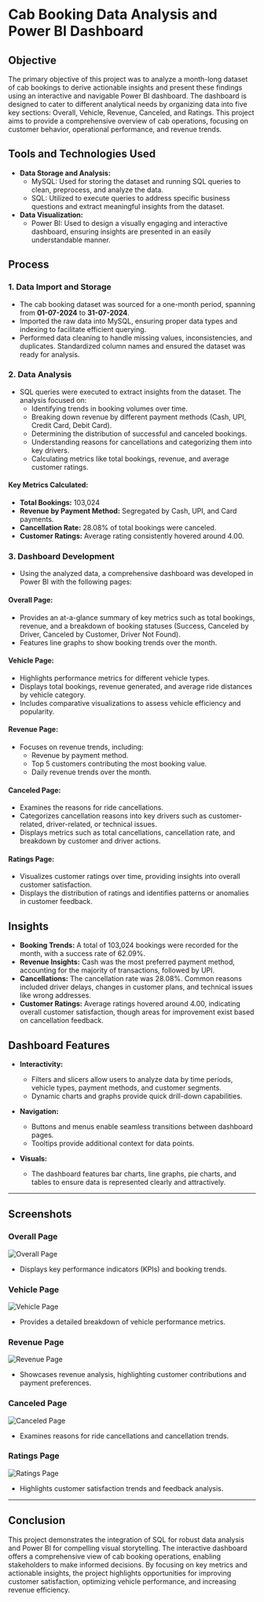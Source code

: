 # Cab Booking Data Analysis and Power BI Dashboard

## Objective
The primary objective of this project was to analyze a month-long dataset of cab bookings to derive actionable insights and present these findings using an interactive and navigable Power BI dashboard. The dashboard is designed to cater to different analytical needs by organizing data into five key sections: Overall, Vehicle, Revenue, Canceled, and Ratings. This project aims to provide a comprehensive overview of cab operations, focusing on customer behavior, operational performance, and revenue trends.

## Tools and Technologies Used
- **Data Storage and Analysis:**
  - MySQL: Used for storing the dataset and running SQL queries to clean, preprocess, and analyze the data.
  - SQL: Utilized to execute queries to address specific business questions and extract meaningful insights from the dataset.
- **Data Visualization:**
  - Power BI: Used to design a visually engaging and interactive dashboard, ensuring insights are presented in an easily understandable manner.

## Process
### 1. Data Import and Storage
- The cab booking dataset was sourced for a one-month period, spanning from **01-07-2024** to **31-07-2024**.
- Imported the raw data into MySQL, ensuring proper data types and indexing to facilitate efficient querying.
- Performed data cleaning to handle missing values, inconsistencies, and duplicates. Standardized column names and ensured the dataset was ready for analysis.

### 2. Data Analysis
- SQL queries were executed to extract insights from the dataset. The analysis focused on:
  - Identifying trends in booking volumes over time.
  - Breaking down revenue by different payment methods (Cash, UPI, Credit Card, Debit Card).
  - Determining the distribution of successful and canceled bookings.
  - Understanding reasons for cancellations and categorizing them into key drivers.
  - Calculating metrics like total bookings, revenue, and average customer ratings.

#### Key Metrics Calculated:
- **Total Bookings:** 103,024
- **Revenue by Payment Method:** Segregated by Cash, UPI, and Card payments.
- **Cancellation Rate:** 28.08% of total bookings were canceled.
- **Customer Ratings:** Average rating consistently hovered around 4.00.

### 3. Dashboard Development
- Using the analyzed data, a comprehensive dashboard was developed in Power BI with the following pages:

#### **Overall Page:**
  - Provides an at-a-glance summary of key metrics such as total bookings, revenue, and a breakdown of booking statuses (Success, Canceled by Driver, Canceled by Customer, Driver Not Found).
  - Features line graphs to show booking trends over the month.

#### **Vehicle Page:**
  - Highlights performance metrics for different vehicle types.
  - Displays total bookings, revenue generated, and average ride distances by vehicle category.
  - Includes comparative visualizations to assess vehicle efficiency and popularity.

#### **Revenue Page:**
  - Focuses on revenue trends, including:
    - Revenue by payment method.
    - Top 5 customers contributing the most booking value.
    - Daily revenue trends over the month.

#### **Canceled Page:**
  - Examines the reasons for ride cancellations.
  - Categorizes cancellation reasons into key drivers such as customer-related, driver-related, or technical issues.
  - Displays metrics such as total cancellations, cancellation rate, and breakdown by customer and driver actions.

#### **Ratings Page:**
  - Visualizes customer ratings over time, providing insights into overall customer satisfaction.
  - Displays the distribution of ratings and identifies patterns or anomalies in customer feedback.

## Insights
- **Booking Trends:** A total of 103,024 bookings were recorded for the month, with a success rate of 62.09%.
- **Revenue Insights:** Cash was the most preferred payment method, accounting for the majority of transactions, followed by UPI.
- **Cancellations:** The cancellation rate was 28.08%. Common reasons included driver delays, changes in customer plans, and technical issues like wrong addresses.
- **Customer Ratings:** Average ratings hovered around 4.00, indicating overall customer satisfaction, though areas for improvement exist based on cancellation feedback.

## Dashboard Features
- **Interactivity:**
  - Filters and slicers allow users to analyze data by time periods, vehicle types, payment methods, and customer segments.
  - Dynamic charts and graphs provide quick drill-down capabilities.

- **Navigation:**
  - Buttons and menus enable seamless transitions between dashboard pages.
  - Tooltips provide additional context for data points.

- **Visuals:**
  - The dashboard features bar charts, line graphs, pie charts, and tables to ensure data is represented clearly and attractively.

---

## Screenshots

### Overall Page
![Overall Page](snapshot/Overall.png)
- Displays key performance indicators (KPIs) and booking trends.

### Vehicle Page
![Vehicle Page](snapshot/Vehicle.png)
- Provides a detailed breakdown of vehicle performance metrics.

### Revenue Page
![Revenue Page](snapshot/Revenue.png)
- Showcases revenue analysis, highlighting customer contributions and payment preferences.

### Canceled Page
![Canceled Page](snapshot/Cancel.png)
- Examines reasons for ride cancellations and cancellation trends.

### Ratings Page
![Ratings Page](snapshot/Ratings.png)
- Highlights customer satisfaction trends and feedback analysis.

---

## Conclusion
This project demonstrates the integration of SQL for robust data analysis and Power BI for compelling visual storytelling. The interactive dashboard offers a comprehensive view of cab booking operations, enabling stakeholders to make informed decisions. By focusing on key metrics and actionable insights, the project highlights opportunities for improving customer satisfaction, optimizing vehicle performance, and increasing revenue efficiency.
